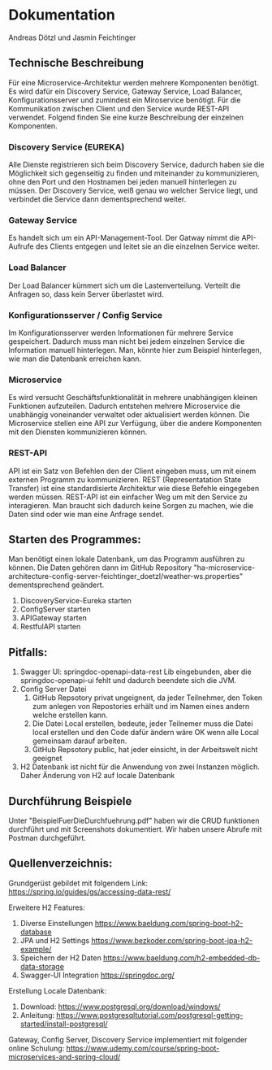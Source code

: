 <h1>Dokumentation</h1>
Andreas Dötzl und  Jasmin Feichtinger

<h2> Technische Beschreibung </h2>

Für eine Microservice-Architektur werden mehrere Komponenten benötigt. 
Es wird dafür ein Discovery Service, Gateway Service, Load Balancer, Konfigurationsserver und zumindest ein Miroservice benötigt. 
Für die Kommunikation zwischen Client und den Service wurde REST-API verwendet. 
Folgend finden Sie eine kurze Beschreibung der einzelnen Komponenten.

<h3>Discovery Service (EUREKA) </h3>
Alle Dienste registrieren sich beim Discovery Service, dadurch haben sie die Möglichkeit sich gegenseitig zu finden und miteinander zu kommunizieren, ohne den Port und den Hostnamen bei jeden manuell hinterlegen zu müssen. 
Der Discovery Service, weiß genau wo welcher Service liegt, und verbindet die Service dann dementsprechend weiter. 

<h3>Gateway Service</h3>
Es handelt sich um ein API-Management-Tool. 
Der Gatway nimmt die API-Aufrufe des Clients entgegen und leitet sie an die einzelnen Service weiter. 

<h3>Load Balancer</h3>
Der Load Balancer kümmert sich um die Lastenverteilung. 
Verteilt die Anfragen so, dass kein Server überlastet wird.

<h3>Konfigurationsserver / Config Service</h3>
Im Konfigurationsserver werden Informationen für mehrere Service gespeichert. 
Dadurch muss man nicht bei jedem einzelnen Service die Information manuell hinterlegen. 
Man, könnte hier zum Beispiel hinterlegen, wie man die Datenbank erreichen kann. 

<h3>Microservice</h3>
Es wird versucht Geschäftsfunktionalität in mehrere unabhängigen kleinen Funktionen aufzuteilen. 
Dadurch entstehen mehrere Microservice die unabhängig voneinander verwaltet oder aktualisiert werden können. 
Die Microservice stellen eine API zur Verfügung, über die andere Komponenten mit den Diensten kommunizieren können. 

<h3>REST-API</h3>
API ist ein Satz von Befehlen den der Client eingeben muss, um mit einem externen Programm zu kommunizieren. 
REST (Representatation State Transfer) ist eine standardisierte Architektur wie diese Befehle eingegeben werden müssen. 
REST-API ist ein einfacher Weg um mit den Service zu interagieren. 
Man braucht sich dadurch keine Sorgen zu machen, wie die Daten sind oder wie man eine Anfrage sendet. 


<h2> Starten des Programmes: </h2>

Man benötigt einen lokale Datenbank, um das Programm ausführen zu können.
Die Daten gehören dann im GitHub Repository "ha-microservice-architecture-config-server-feichtinger_doetzl/weather-ws.properties" dementsprechend geändert.
1) DiscoveryService-Eureka starten
2) ConfigServer starten
3) APIGateway starten
4) RestfulAPI starten


<h2> Pitfalls: </h2>

1) Swagger UI: springdoc-openapi-data-rest Lib eingebunden, aber die springdoc-openapi-ui fehlt und dadurch beendete sich die JVM.
1) Config Server Datei
    1) GitHub Repsotory privat ungeignent, da jeder Teilnehmer, den Token zum anlegen von Repostories erhält und im Namen eines andern welche
    erstellen kann.
    1) Die Datei Local erstellen, bedeute, jeder Teilnemer muss die Datei local erstellen und den Code dafür ändern
    wäre OK wenn alle Local gemeinsam darauf arbeiten.
    1) GitHub Repsotory public, hat jeder einsicht, in der Arbeitswelt nicht geeignet
1) H2 Datenbank ist nicht für die Anwendung von zwei Instanzen möglich. Daher Änderung von H2 auf locale Datenbank

<h2> Durchführung Beispiele </h2>
Unter "BeispielFuerDieDurchfuehrung.pdf" haben wir die CRUD funktionen durchführt und mit Screenshots dokumentiert.
Wir haben unsere Abrufe mit Postman durchgeführt.

<h2> Quellenverzeichnis: </h2>

Grundgerüst gebildet mit folgendem Link:
https://spring.io/guides/gs/accessing-data-rest/

Erweitere H2 Features:
1) Diverse Einstellungen https://www.baeldung.com/spring-boot-h2-database
1) JPA und H2 Settings https://www.bezkoder.com/spring-boot-jpa-h2-example/
1) Speichern der H2 Daten https://www.baeldung.com/h2-embedded-db-data-storage
1) Swagger-UI Integration  https://springdoc.org/

Erstellung Locale Datenbank:
1) Download: https://www.postgresql.org/download/windows/
1) Anleitung: https://www.postgresqltutorial.com/postgresql-getting-started/install-postgresql/

Gateway, Config Server, Discovery Service implementiert mit folgender online Schulung:
https://www.udemy.com/course/spring-boot-microservices-and-spring-cloud/
